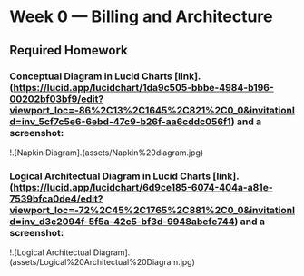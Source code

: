# Week 0 — Billing and Architecture

## Required Homework
### Conceptual Diagram in Lucid Charts [link].(https://lucid.app/lucidchart/1da9c505-bbbe-4984-b196-00202bf03bf9/edit?viewport_loc=-86%2C13%2C1645%2C821%2C0_0&invitationId=inv_5cf7c5e6-6ebd-47c9-b26f-aa6cddc056f1) and a screenshot:
!.[Napkin Diagram].(assets/Napkin%20diagram.jpg)
### Logical Architectual Diagram in Lucid Charts [link].(https://lucid.app/lucidchart/6d9ce185-6074-404a-a81e-7539bfca0de4/edit?viewport_loc=-72%2C45%2C1765%2C881%2C0_0&invitationId=inv_d3e2094f-5f5a-42c5-bf3d-9948abefe744) and a screenshot:
!.[Logical Architectual Diagram].(assets/Logical%20Architectual%20Diagram.jpg)
